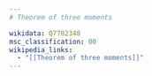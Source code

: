 ```yaml
---
# Theorem of three moments

wikidata: Q7782348
msc_classification: 00
wikipedia_links:
  - "[[Theorem of three moments]]"
---
```

